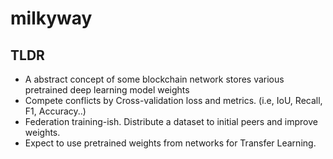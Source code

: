 # milkyway
## TLDR
 - A abstract concept of some blockchain network stores various pretrained deep learning model weights
 - Compete conflicts by Cross-validation loss and metrics. (i.e, IoU, Recall, F1, Accuracy..)
 - Federation training-ish. Distribute a dataset to initial peers and improve weights.
 - Expect to use pretrained weights from networks for Transfer Learning.